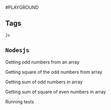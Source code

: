 #PLAYGROUND

## Tags

`Js`

## `Nodesjs`

Getting odd numbers from an array

Getting square of the odd numbers from array

Getting sum of odd numbers in array

Getting sum of square of even numbers in array

Running tests
